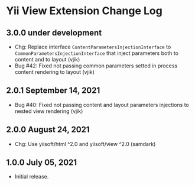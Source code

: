# Yii View Extension Change Log

## 3.0.0 under development

- Chg: Replace interface `ContentParametersInjectionInterface` to `CommonParametersInjectionInterface` that inject
  parameters both to content and to layout (vjik)  
- Bug #42: Fixed not passing common parameters setted in process content rendering to layout (vjik) 

## 2.0.1 September 14, 2021

- Bug #40: Fixed not passing content and layout parameters injections to nested view rendering (vjik)

## 2.0.0 August 24, 2021

- Chg: Use yiisoft/html ^2.0 and yiisoft/view ^2.0 (samdark)

## 1.0.0 July 05, 2021

- Initial release.
